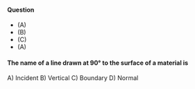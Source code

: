 #### Question
* (A)
* (B)
* (C)
* (A)

#### The name of a line drawn at 90° to the surface of a material is 
A) Incident 
B) Vertical
C) Boundary
D) Normal
